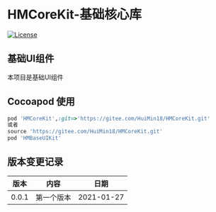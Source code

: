 # HMCoreKit-基础核心库
[![License](https://img.shields.io/github/license/mashape/apistatus.svg)](https://gitee.com/HuiMin18/HMCoreKit)
## **基础UI组件**
本项目是基础UI组件
## Cocoapod 使用
``` Ruby
pod 'HMCoreKit',:git=>'https://gitee.com/HuiMin18/HMCoreKit.git'
或者
source 'https://gitee.com/HuiMin18/HMCoreKit.git'
pod 'HMBaseUIKit'
```

## 版本变更记录
| 版本 | 内容 | 日期 |
| ---- |  ---- |  ---- | 
| 0.0.1 | 第一个版本 | 2021-01-27 |



